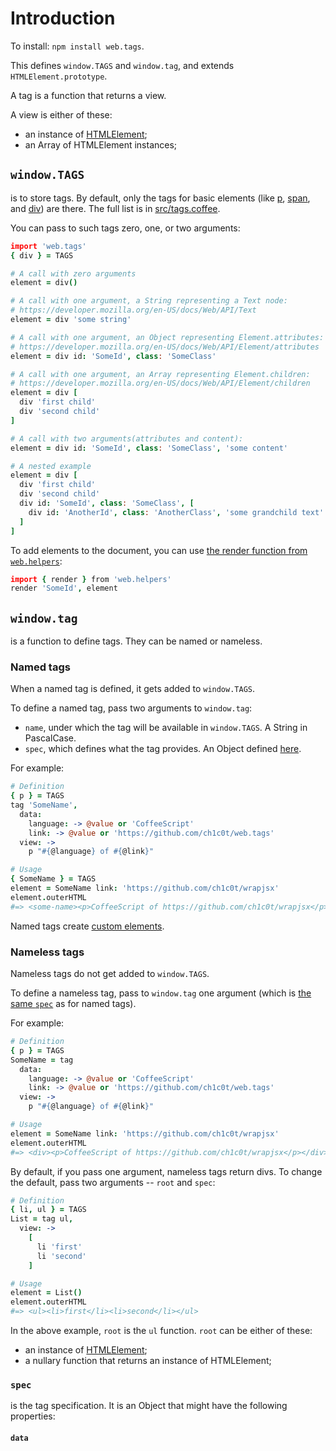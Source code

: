 # Introduction

To install: `npm install web.tags`.

This defines `window.TAGS` and `window.tag`, and extends `HTMLElement.prototype`.

A tag is a function that returns a view.

A view is either of these:

- an instance of [HTMLElement][HTMLElement];
- an Array of HTMLElement instances;

[HTMLElement]: https://developer.mozilla.org/en-US/docs/Web/API/HTMLElement

## `window.TAGS`

is to store tags. By default, only the tags for basic elements
(like [p][p], [span][span], and [div][div]) are there. The full
list is in [src/tags.coffee](src/tags.coffee).

You can pass to such tags zero, one, or two arguments:

```coffee
import 'web.tags'
{ div } = TAGS

# A call with zero arguments
element = div()

# A call with one argument, a String representing a Text node:
# https://developer.mozilla.org/en-US/docs/Web/API/Text
element = div 'some string'

# A call with one argument, an Object representing Element.attributes:
# https://developer.mozilla.org/en-US/docs/Web/API/Element/attributes
element = div id: 'SomeId', class: 'SomeClass'

# A call with one argument, an Array representing Element.children:
# https://developer.mozilla.org/en-US/docs/Web/API/Element/children
element = div [
  div 'first child'
  div 'second child'
]

# A call with two arguments(attributes and content):
element = div id: 'SomeId', class: 'SomeClass', 'some content'

# A nested example
element = div [
  div 'first child'
  div 'second child'
  div id: 'SomeId', class: 'SomeClass', [
    div id: 'AnotherId', class: 'AnotherClass', 'some grandchild text'
  ]
]
```

To add elements to the document, you can use [the render function from `web.helpers`][render]:

```coffee
import { render } from 'web.helpers'
render 'SomeId', element
```

[p]: https://developer.mozilla.org/en-US/docs/Web/HTML/Element/p
[span]: https://developer.mozilla.org/en-US/docs/Web/HTML/Element/span
[div]: https://developer.mozilla.org/en-US/docs/Web/HTML/Element/div
[render]: https://gitlab.com/ch1c0t/web.helpers/-/tree/module#render

## `window.tag`

is a function to define tags. They can be named or nameless.

### Named tags

When a named tag is defined, it gets added to `window.TAGS`.

To define a named tag, pass two arguments to `window.tag`:

- `name`, under which the tag will be available in `window.TAGS`.
   A String in PascalCase.
- `spec`, which defines what the tag provides.
   An Object defined [here](#spec).

For example:

```coffee
# Definition
{ p } = TAGS
tag 'SomeName',
  data:
    language: -> @value or 'CoffeeScript'
    link: -> @value or 'https://github.com/ch1c0t/web.tags'
  view: ->
    p "#{@language} of #{@link}"

# Usage
{ SomeName } = TAGS
element = SomeName link: 'https://github.com/ch1c0t/wrapjsx'
element.outerHTML
#=> <some-name><p>CoffeeScript of https://github.com/ch1c0t/wrapjsx</p></some-name>
```

Named tags create [custom elements][custom_elements].

[custom_elements]: https://developer.mozilla.org/en-US/docs/Web/API/Window/customElements

### Nameless tags

Nameless tags do not get added to `window.TAGS`.

To define a nameless tag, pass to `window.tag` one argument
(which is [the same `spec`](#spec) as for named tags).

For example:

```coffee
# Definition
{ p } = TAGS
SomeName = tag
  data:
    language: -> @value or 'CoffeeScript'
    link: -> @value or 'https://github.com/ch1c0t/web.tags'
  view: ->
    p "#{@language} of #{@link}"

# Usage
element = SomeName link: 'https://github.com/ch1c0t/wrapjsx'
element.outerHTML
#=> <div><p>CoffeeScript of https://github.com/ch1c0t/wrapjsx</p></div>
```

By default, if you pass one argument, nameless tags return divs.
To change the default, pass two arguments -- `root` and `spec`:

```coffee
# Definition
{ li, ul } = TAGS
List = tag ul,
  view: ->
    [
      li 'first'
      li 'second'
    ]

# Usage
element = List()
element.outerHTML
#=> <ul><li>first</li><li>second</li></ul>
```

In the above example, `root` is the `ul` function.
`root` can be either of these:

- an instance of [HTMLElement][HTMLElement];
- a nullary function that returns an instance of HTMLElement;

### `spec`

is the tag specification.
It is an Object that might have the following properties:

#### `data`

